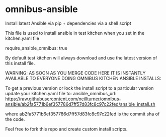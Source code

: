 # omnibus-ansible
Install latest Ansible via pip + dependencies via a shell script

This file is used to install ansible in test kitchen when you set in the kitchen.yaml file

require_ansible_omnibus: true 

By default test kitchen will always download and use the latest version of this install file. 

WARNING: AS SOON AS YOU MERGE CODE HERE IT IS INSTANTLY AVAILABLE TO EVERYONE DOING OMNIBUS KITCHEN ANSIBLE INSTALLS:

To get a previous version or lock the install script to a particular version update your kitchen.yaml file to: 
ansible_omnibus_url: https://raw.githubusercontent.com/neillturner/omnibus-ansible/ab2fa5771b6ef357786d7ff57d83fc8c97c22fed/ansible_install.sh

where ab2fa5771b6ef357786d7ff57d83fc8c97c22fed is the commit sha of the code. 

Feel free to fork this repo and create custom install scripts. 
